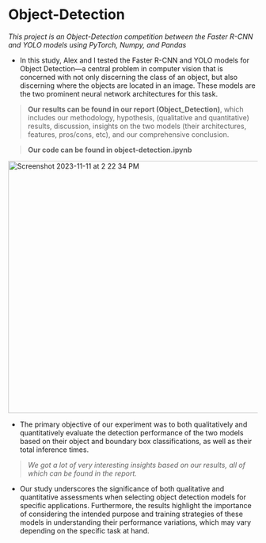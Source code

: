 # Object-Detection
_This project is an Object-Detection competition between the Faster R-CNN and YOLO models using PyTorch, Numpy, and Pandas_

* In this study, Alex and I tested the Faster R-CNN and YOLO models for Object Detection—a central problem in computer vision that is concerned with not only discerning the class of an object, but also discerning where the objects are located in an image. These models are the two prominent neural network architectures for this task.

> **Our results can be found in our report (Object_Detection)**, which includes our methodology, hypothesis, (qualitative and quantitative) results, discussion, insights on the two models (their architectures, features, pros/cons, etc), and our comprehensive conclusion.

> **Our code can be found in object-detection.ipynb**

<img width="510" alt="Screenshot 2023-11-11 at 2 22 34 PM" src="https://github.com/alankct/Object-Detection/assets/86837040/263ea981-f3e5-4418-bd9a-73284d617658">

* The primary objective of our experiment was to both qualitatively and quantitatively evaluate the detection performance of the two models based on their object and boundary box classifications, as well as their total inference times. 

> _We got a lot of very interesting insights based on our results, all of which can be found in the report._

* Our study underscores the significance of both qualitative and quantitative assessments when selecting object detection models for specific applications. Furthermore, the results highlight the importance of considering the intended purpose and training strategies of these models in understanding their performance variations, which may vary depending on the specific task at hand.
